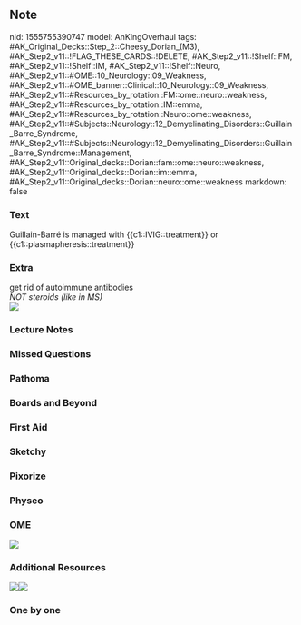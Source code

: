 ## Note
nid: 1555755390747
model: AnKingOverhaul
tags: #AK_Original_Decks::Step_2::Cheesy_Dorian_(M3), #AK_Step2_v11::!FLAG_THESE_CARDS::!DELETE, #AK_Step2_v11::!Shelf::FM, #AK_Step2_v11::!Shelf::IM, #AK_Step2_v11::!Shelf::Neuro, #AK_Step2_v11::#OME::10_Neurology::09_Weakness, #AK_Step2_v11::#OME_banner::Clinical::10_Neurology::09_Weakness, #AK_Step2_v11::#Resources_by_rotation::FM::ome::neuro::weakness, #AK_Step2_v11::#Resources_by_rotation::IM::emma, #AK_Step2_v11::#Resources_by_rotation::Neuro::ome::weakness, #AK_Step2_v11::#Subjects::Neurology::12_Demyelinating_Disorders::Guillain_Barre_Syndrome, #AK_Step2_v11::#Subjects::Neurology::12_Demyelinating_Disorders::Guillain_Barre_Syndrome::Management, #AK_Step2_v11::Original_decks::Dorian::fam::ome::neuro::weakness, #AK_Step2_v11::Original_decks::Dorian::im::emma, #AK_Step2_v11::Original_decks::Dorian::neuro::ome::weakness
markdown: false

### Text
Guillain-Barré is managed with {{c1::IVIG::treatment}} or {{c1::plasmapheresis::treatment}}

### Extra
<div>
  <div>
    <div>
      <div>
        <div>
          <div style="font-weight: bold;">
            <i><span style=
            "font-style: normal; font-weight: 400;">get rid of
            autoimmune antibodies</span></i>
            <div style="font-style: normal; font-weight: 400;">
              <i>NOT steroids (like in MS)</i>
            </div>
            <div style="font-style: normal; font-weight: 400;">
            </div>
          </div>
        </div>
        <div>
          <b><i><img src="paste-4528308574224385.jpg"></i></b>
        </div>
      </div>
    </div>
  </div>
</div>

### Lecture Notes


### Missed Questions


### Pathoma


### Boards and Beyond


### First Aid


### Sketchy


### Pixorize


### Physeo


### OME
<div class="ome-widget">
  <a href=
  "https://onlinemeded.org/spa/neurology/weakness/acquire?ref=anki">
  <img src="_OME_AnkiFlashcards_Lesson_3.png"></a>
</div>

### Additional Resources
<i><img class="" src="gbs.png" style=""></i><img class="" src=
"paste-2830383448598.jpg" style="">

### One by one

